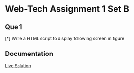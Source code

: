 
# Web-Tech Assignment 1 Set B

## Que 1
[*] Write a HTML script to display following screen in figure
## Documentation

[Live Solution](https://sandesh-at-git.github.io/WebTechAssn1-SetB-Que1/)
